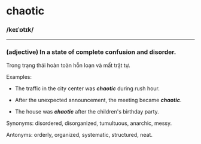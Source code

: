# chaotic

### /keɪˈɒtɪk/

---

### (adjective) In a state of complete confusion and disorder.

Trong trạng thái hoàn toàn hỗn loạn và mất trật tự.

Examples:

- The traffic in the city center was **_chaotic_** during rush hour.

- After the unexpected announcement, the meeting became **_chaotic_**.

- The house was **_chaotic_** after the children's birthday party.

Synonyms: disordered, disorganized, tumultuous, anarchic, messy.

Antonyms: orderly, organized, systematic, structured, neat.